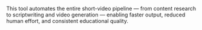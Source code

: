 This tool automates the entire short-video pipeline — from content research to scriptwriting and video generation — enabling faster output, reduced human effort, and consistent educational quality.

